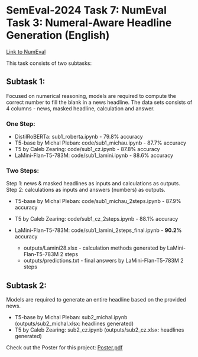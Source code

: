 # SemEval-2024 Task 7: NumEval Task 3: Numeral-Aware Headline Generation (English)
[Link to NumEval](https://sites.google.com/view/numeval/numeval)

This task consists of two subtasks:

## Subtask 1: 

Focused on numerical reasoning, models are required to compute the correct number to fill the blank in a news headline. The data sets consists of 4 columns - news, masked headline, calculation and answer. 

### One Step: 

* DistilRoBERTa: sub1_roberta.ipynb - 79.8% accuracy
* T5-base by Michal Pleban: code/sub1_michau.ipynb - 87.7% accuracy
* T5 by Caleb Zearing: code/sub1_cz.ipynb - 87.8% accuracy
* LaMini-Flan-T5-783M: code/sub1_lamini.ipynb - 88.6% accuracy

### Two Steps: 
Step 1: news & masked headlines as inputs and calculations as outputs.
Step 2: calculations as inputs and answers (numbers) as outputs. 

* T5-base by Michal Pleban: code/sub1_michau_2steps.ipynb - 87.9% accuracy
* T5 by Caleb Zearing: code/sub1_cz_2steps.ipynb - 88.1% accuracy
* LaMini-Flan-T5-783M: code/sub1_lamini_2steps_final.ipynb - **90.2%** accuracy

   - outputs/Lamini28.xlsx - calculation methods generated by LaMini-Flan-T5-783M 2 steps
   - outputs/predictions.txt - final answers by LaMini-Flan-T5-783M 2 steps

## Subtask 2: 

Models are required to generate an entire headline based on the provided news. 

* T5-base by Michal Pleban: sub2_michal.ipynb (outputs/sub2_michal.xlsx: headlines generated)
* T5 by Caleb Zearing: sub2_cz.ipynb (outputs/sub2_cz.xlsx: headlines generated)

Check out the Poster for this project:
[Poster.pdf](https://github.com/clulab/numeval-2024/files/13503441/Poster.pdf)

